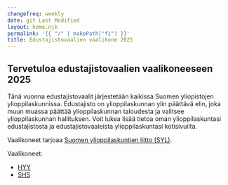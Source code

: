 ```yaml
---
changefreq: weekly
date: git Last Modified
layout: home.njk
permalink: '{{ "/" | makePath("fi") }}'
title: Edustajistovaalien vaalikone 2025
---
```


## Tervetuloa edustajistovaalien vaalikoneeseen 2025

Tänä vuonna edustajistovaalit järjestetään kaikissa Suomen yliopistojen
ylioppilaskunnissa. Edustajisto on ylioppilaskunnan ylin päättävä elin, joka
muun muassa päättää ylioppilaskunnan taloudesta ja valitsee ylioppilaskunnan
hallituksen. Voit lukea lisää tietoa oman ylioppilaskuntasi edustajistosta ja
edustajistovaaleista ylioppilaskuntasi kotisivuilta.

Vaalikoneet tarjoaa [Suomen ylioppilaskuntien liitto (SYL)](https://syl.fi).

Vaalikoneet:

- [HYY](/hyy/)
- [SHS](/shs/)
